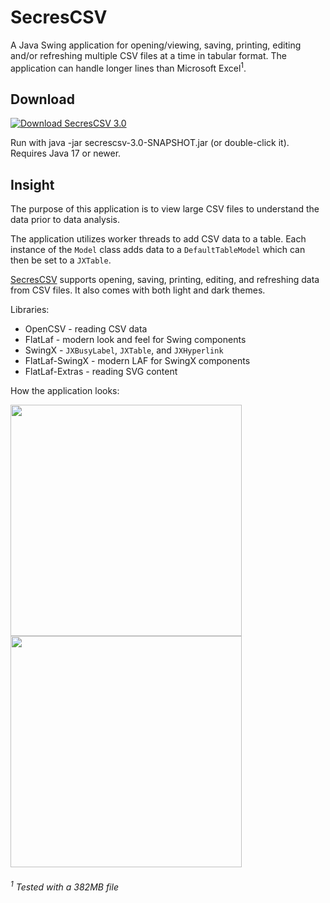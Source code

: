 # SecresCSV

A Java Swing application for opening/viewing, saving, printing, editing and/or refreshing multiple CSV files at a time in tabular format.
The application can handle longer lines than Microsoft Excel<sup>1</sup>.

## Download
<a href="https://github.com/PranavAmarnath/SecresCSV/releases/download/v3.0/secrescsv-3.0-SNAPSHOT.jar">
    <img src="https://img.shields.io/badge/SecresCSV-3.0-blue" alt="Download SecresCSV 3.0" />
</a>
<p>
Run with java -jar secrescsv-3.0-SNAPSHOT.jar (or double-click it). Requires Java 17 or newer.

## Insight
The purpose of this application is to view large CSV files to understand the data prior to data analysis.<p>
  
The application utilizes worker threads to add CSV data to a table. Each instance of the `Model` class adds data to a `DefaultTableModel` which can then be set to a `JXTable`.

[SecresCSV](https://github.com/PranavAmarnath/SecresCSV) supports opening, saving, printing, editing, and refreshing data from CSV files. It also comes with both light and dark themes.

Libraries:
* OpenCSV - reading CSV data
* FlatLaf - modern look and feel for Swing components
* SwingX - `JXBusyLabel`, `JXTable`, and `JXHyperlink`
* FlatLaf-SwingX - modern LAF for SwingX components
* FlatLaf-Extras - reading SVG content

How the application looks:
<p align="left">
      <img src="https://user-images.githubusercontent.com/64337291/173295138-797786be-f705-4637-9a46-861c2faf74d7.png" width="370" />
      <img src="https://user-images.githubusercontent.com/64337291/173429621-5fc88ee7-9408-4b09-9adf-d7ec3fbaa14c.png" width="370" /> 
</p>

###### <sup>1</sup>  Tested with a 382MB file
